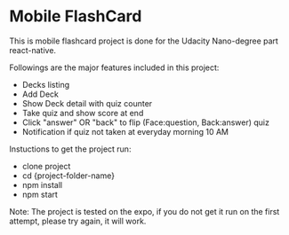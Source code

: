 # Mobile FlashCard

This is mobile flashcard project is done for the Udacity Nano-degree part react-native. 

Followings are the major features included in this project:
 - Decks listing
 - Add Deck
 - Show Deck detail with quiz counter
 - Take quiz and show score at end
 - Click "answer" OR "back" to flip (Face:question, Back:answer) quiz
 - Notification if quiz not taken at everyday morning 10 AM
 
Instuctions to get the project run:

 - clone project
 - cd {project-folder-name}
 - npm install
 - npm start

Note: The project is tested on the expo, if you do not get it run on the first attempt, please try again, it will work.